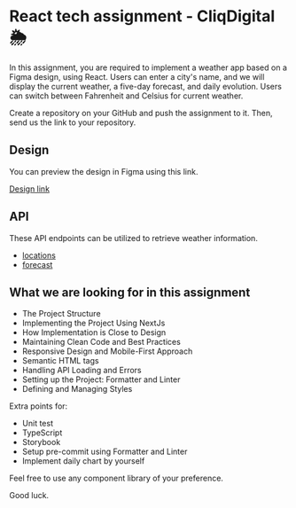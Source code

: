 # React tech assignment - CliqDigital 🌦

In this assignment, you are required to implement a weather app based on a Figma design, using React.
Users can enter a city's name, and we will display the current weather, a five-day forecast, and daily evolution. Users can switch between Fahrenheit and Celsius for current weather.

Create a repository on your GitHub and push the assignment to it. Then, send us the link to your repository.

## Design

You can preview the design in Figma using this link.

[Design link](https://www.figma.com/file/T5fCDD5sVDDHoDrUP1YuXy/React-Weather?type=design&mode=design&t=t1NJFOz7VojgYx6G-1)

## API

These API endpoints can be utilized to retrieve weather information.

- [locations](https://developer.accuweather.com/accuweather-locations-api/apis)
- [forecast](https://developer.accuweather.com/accuweather-forecast-api/apis)

## What we are looking for in this assignment

- The Project Structure
- Implementing the Project Using NextJs
- How Implementation is Close to Design
- Maintaining Clean Code and Best Practices
- Responsive Design and Mobile-First Approach
- Semantic HTML tags
- Handling API Loading and Errors
- Setting up the Project: Formatter and Linter
- Defining and Managing Styles

Extra points for:

- Unit test
- TypeScript
- Storybook
- Setup pre-commit using Formatter and Linter
- Implement daily chart by yourself

Feel free to use any component library of your preference.

Good luck.
